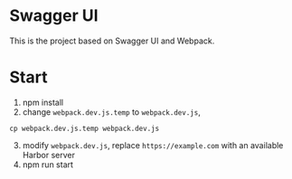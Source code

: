 Swagger UI
============
This is the project based on Swagger UI and Webpack.



Start
============
1. npm install
2. change `webpack.dev.js.temp` to `webpack.dev.js`, 
```shell
cp webpack.dev.js.temp webpack.dev.js
```
3. modify `webpack.dev.js`, replace `https://example.com` with an available Harbor server
4. npm run start
